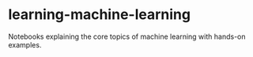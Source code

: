 # learning-machine-learning
Notebooks explaining the core topics of machine learning with hands-on examples.
